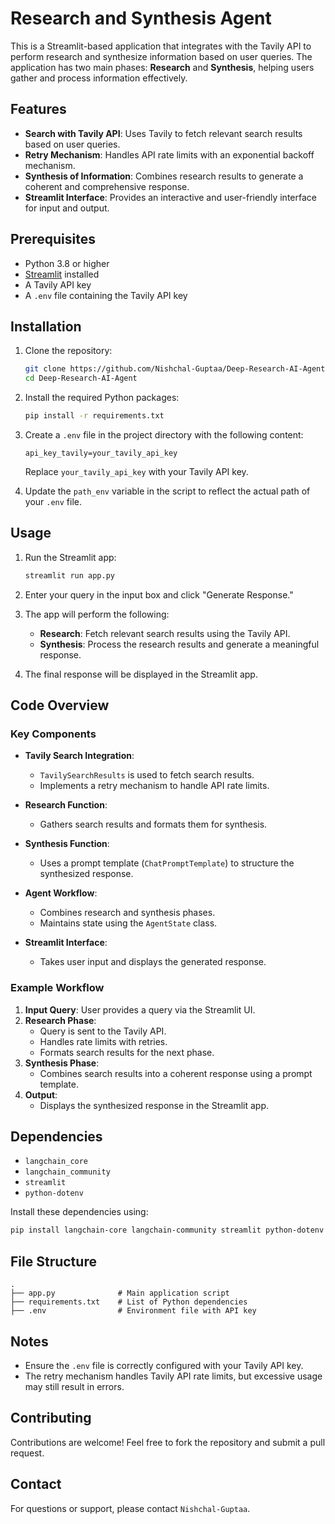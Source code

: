 # Research and Synthesis Agent

This is a Streamlit-based application that integrates with the Tavily API to perform research and synthesize information based on user queries. The application has two main phases: **Research** and **Synthesis**, helping users gather and process information effectively.

## Features

- **Search with Tavily API**: Uses Tavily to fetch relevant search results based on user queries.
- **Retry Mechanism**: Handles API rate limits with an exponential backoff mechanism.
- **Synthesis of Information**: Combines research results to generate a coherent and comprehensive response.
- **Streamlit Interface**: Provides an interactive and user-friendly interface for input and output.

## Prerequisites

- Python 3.8 or higher
- [Streamlit](https://streamlit.io/) installed
- A Tavily API key
- A `.env` file containing the Tavily API key

## Installation

1. Clone the repository:
   ```bash
   git clone https://github.com/Nishchal-Guptaa/Deep-Research-AI-Agent.git
   cd Deep-Research-AI-Agent
   ```

2. Install the required Python packages:
   ```bash
   pip install -r requirements.txt
   ```

3. Create a `.env` file in the project directory with the following content:
   ```env
   api_key_tavily=your_tavily_api_key
   ```

   Replace `your_tavily_api_key` with your Tavily API key.

4. Update the `path_env` variable in the script to reflect the actual path of your `.env` file.

## Usage

1. Run the Streamlit app:
   ```bash
   streamlit run app.py
   ```

2. Enter your query in the input box and click "Generate Response."

3. The app will perform the following:
   - **Research**: Fetch relevant search results using the Tavily API.
   - **Synthesis**: Process the research results and generate a meaningful response.

4. The final response will be displayed in the Streamlit app.

## Code Overview

### Key Components

- **Tavily Search Integration**: 
  - `TavilySearchResults` is used to fetch search results.
  - Implements a retry mechanism to handle API rate limits.

- **Research Function**:
  - Gathers search results and formats them for synthesis.

- **Synthesis Function**:
  - Uses a prompt template (`ChatPromptTemplate`) to structure the synthesized response.

- **Agent Workflow**:
  - Combines research and synthesis phases.
  - Maintains state using the `AgentState` class.

- **Streamlit Interface**:
  - Takes user input and displays the generated response.

### Example Workflow

1. **Input Query**: User provides a query via the Streamlit UI.
2. **Research Phase**: 
   - Query is sent to the Tavily API.
   - Handles rate limits with retries.
   - Formats search results for the next phase.
3. **Synthesis Phase**:
   - Combines search results into a coherent response using a prompt template.
4. **Output**:
   - Displays the synthesized response in the Streamlit app.

## Dependencies

- `langchain_core`
- `langchain_community`
- `streamlit`
- `python-dotenv`

Install these dependencies using:
```bash
pip install langchain-core langchain-community streamlit python-dotenv langchain
```

## File Structure

```
.
├── app.py              # Main application script
├── requirements.txt    # List of Python dependencies
├── .env                # Environment file with API key
```

## Notes

- Ensure the `.env` file is correctly configured with your Tavily API key.
- The retry mechanism handles Tavily API rate limits, but excessive usage may still result in errors.


## Contributing

Contributions are welcome! Feel free to fork the repository and submit a pull request.

## Contact

For questions or support, please contact `Nishchal-Guptaa`.
